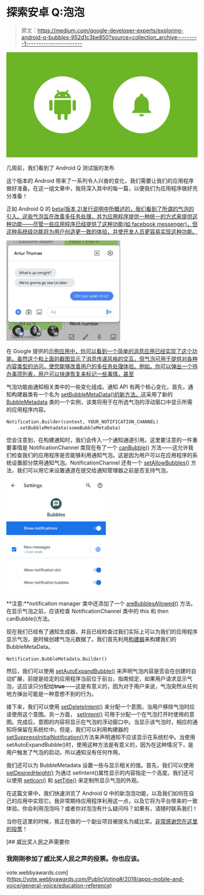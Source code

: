 # 探索安卓 Q:泡泡

> 原文：<https://medium.com/google-developer-experts/exploring-android-q-bubbles-952d1c3be850?source=collection_archive---------1----------------------->

![](img/08bfd209c45832eee3f58370214e1519.png)

几周前，我们看到了 Android Q 测试版的发布

这个版本的 Android 带来了一系列令人兴奋的变化，我们需要让我们的应用程序做好准备。在这一组文章中，我将深入其中的每一篇，以便我们为应用程序做好充分准备！

正如 Android Q 的 [beta(版本 2)发行说明中所概述的，我们看到了所谓的气泡的引入。这些气泡旨在改善多任务处理，并为应用程序提供一种统一的方式来提供这种功能——尽管一些应用程序已经提供了这种功能(如 facebook messenger)，但这种系统级功能将为用户创造更一致的体验，并使开发人员更容易实现这种功能。](https://android-developers.googleblog.com/2019/04/android-q-beta-2-update.html?m=1)

![](img/a802843563e8db10ccc43d52519bc39f.png)

在 Google 提供的[示例应用中，你可以看到一个简单的消息应用已经实现了这个功能。虽然这个和上面的截图显示了消息传递风格的交互，但气泡可用于提供对各种内容类型的访问，使您能够改善用户的多任务处理体验。例如，你可以弹出一个待办事项列表，用户可以快速恢复来标记一些事情，甚至](https://github.com/googlesamples/android-Bubbles)

气泡功能由通知相关类中的一些变化组成。通知 API 有两个核心变化，首先，通知构建器类有一个名为 [setBubbleMetaData()的新方法。](https://developer.android.com/reference/android/app/Notification.Builder#setBubbleMetadata(android.app.Notification.BubbleMetadata))这采用了新的 [BubbleMetadata](https://developer.android.com/reference/android/app/Notification.BubbleMetadata) 类的一个实例，该类将用于在所选气泡的浮动窗口中显示所需的应用程序内容。

```
Notification.Builder(context, YOUR_NOTIFICATION_CHANNEL)
    .setBubbleMetadata(someBubbleMetaData)
```

您会注意到，在构建通知时，我们会传入一个通知通道引用。这里要注意的一件重要事情是 NotificationChannel 类现在有了一个 [canBubble()](https://developer.android.com/reference/android/app/NotificationChannel.html#canBubble()) 方法——这允许我们检查我们的应用程序是否能够利用通知气泡。这是因为用户可以在应用程序的系统设置部分禁用通知气泡。NotificationChannel 还有一个 [setAllowBubbles()](https://developer.android.com/reference/android/app/NotificationChannel#setAllowBubbles(boolean)) 方法，我们可以用它来设置通道在提交给通知管理器之前是否支持气泡。

![](img/74edde4f654e36093079bc7b53a7d32b.png)

**注意:**notification manager 类中还添加了一个 [areBubblesAllowed()](https://developer.android.com/reference/android/app/NotificationManager.html#areBubblesAllowed()) 方法。在显示气泡之前，应该检查 NotificationChannel 类中的 this 和 then canBubble()方法。

现在我们已经有了通知生成器，并且已经检查过我们实际上可以为我们的应用程序显示气泡，是时候创建气泡元数据了。我们首先利用[构建器](https://developer.android.com/reference/android/app/Notification.BubbleMetadata.Builder.html)来构建我们的 BubbleMetaData。

```
Notification.BubbleMetadata.Builder()
```

然后，我们可以使用 [setAutoExpandBubble()](https://developer.android.com/reference/android/app/Notification.BubbleMetadata.Builder.html#setAutoExpandBubble(boolean)) 来声明气泡内容是否会在创建时自动扩展，前提是给定的应用程序当前位于前台。指南规定，如果用户请求显示气泡，这应该只分配给**true**——这是有意义的，因为对于用户来说，气泡突然从任何地方弹出可能是一种意想不到的行为。

接下来，我们可以使用 [setDeleteIntent()](https://developer.android.com/reference/android/app/Notification.BubbleMetadata.Builder.html#setDeleteIntent(android.app.PendingIntent)) 来分配一个意图，当用户移除气泡时应该使用这个意图。另一方面， [setIntent()](https://developer.android.com/reference/android/app/Notification.BubbleMetadata.Builder.html#setIntent(android.app.PendingIntent)) 可用于分配一个在气泡打开时使用的意图。完成后，意图的内容将显示在气泡的浮动窗口中。当显示该气泡时，相应的通知将保留在系统栏中。但是，我们可以利用构建器的[setSuppressInitialNotification()](https://developer.android.com/reference/android/app/Notification.BubbleMetadata.Builder.html#setSuppressInitialNotification(boolean))方法来声明通知不应该显示在系统栏中。当使用 setAutoExpandBubble()时，使用这种方法是有意义的，因为在这种情况下，是用户触发了气泡的启动，所以通知没有任何作用。

我们还可以为 BubbleMetadata 设置一些与显示相关的值。首先，我们可以使用 [setDesiredHeight()](https://developer.android.com/reference/android/app/Notification.BubbleMetadata.Builder.html#setDesiredHeight(int)) 为通过 setIntent()属性显示的内容指定一个高度。我们还可以使用 [setIcon()](https://developer.android.com/reference/android/app/Notification.BubbleMetadata.Builder.html#setIcon(android.graphics.drawable.Icon)) 和 [setTitle()](https://developer.android.com/reference/android/app/Notification.BubbleMetadata.Builder.html#setTitle(java.lang.CharSequence)) 来定制所显示气泡的外观。

在这篇文章中，我们快速浏览了 Android Q 中的新泡泡功能，以及我们如何在自己的应用中实现它。我非常期待应用程序利用这一点，以及它将为平台带来的一致体验。你会利用泡泡吗？或者你对泡泡有什么疑问吗？如果有，请随时联系我们！

当你在这里的时候，我正在做的一个副业项目被提名为威比奖。[非常感谢您在这里的投票](https://vote.webbyawards.com/PublicVoting#/2019/apps-mobile-and-voice/general-voice/education-reference)！

[](https://vote.webbyawards.com/PublicVoting#/2019/apps-mobile-and-voice/general-voice/education-reference) [## 威比奖人民之声需要你

### 我刚刚参加了威比奖人民之声的投票。你也应该。

vote.webbyawards.com](https://vote.webbyawards.com/PublicVoting#/2019/apps-mobile-and-voice/general-voice/education-reference)